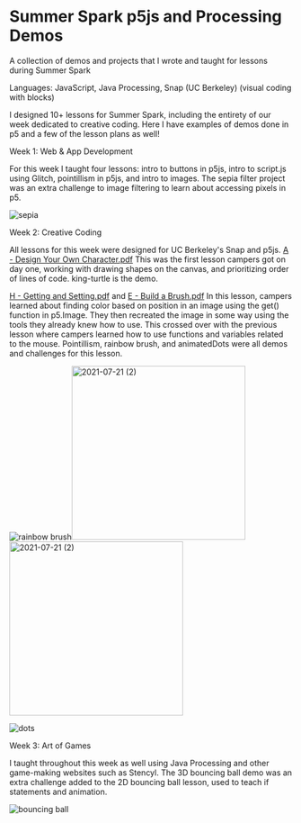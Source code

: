 # Summer Spark p5js and Processing Demos
A collection of demos and projects that I wrote and taught for lessons during Summer Spark

Languages: JavaScript, Java Processing, Snap (UC Berkeley) (visual coding with blocks) 

I designed 10+ lessons for Summer Spark, including the entirety of our week dedicated to creative coding. Here I have examples of demos done in p5 and a few of the lesson plans as well! 

Week 1: Web & App Development

For this week I taught four lessons: intro to buttons in p5js, intro to script.js using Glitch, pointillism in p5js, and intro to images. 
The sepia filter project was an extra challenge to image filtering to learn about accessing pixels in p5.

![sepia](file:///C:/Users/epick/OneDrive/Pictures/Screenshots/2021-07-21%20(3).png)

Week 2: Creative Coding

All lessons for this week were designed for UC Berkeley's Snap and p5js.
[A - Design Your Own Character.pdf](https://github.com/katkahler/spark-demos-p5/files/6851461/_A.-.Design.Your.Own.Character.pdf)
This was the first lesson campers got on day one, working with drawing shapes on the canvas, and prioritizing order of lines of code. king-turtle is the demo.

[H - Getting and Setting.pdf](https://github.com/katkahler/spark-demos-p5/files/6851471/H.-.Getting.and.Setting.pdf) and  [E - Build a Brush.pdf](https://github.com/katkahler/spark-demos-p5/files/6851478/E.-.Build.a.Brush.pdf)
In this lesson, campers learned about finding color based on position in an image using the get() function in p5.Image. They then recreated the image in some way using the tools they already knew how to use. This crossed over with the previous lesson where campers learned how to use functions and variables related to the mouse. Pointillism, rainbow brush, and animatedDots were all demos and challenges for this lesson.

![rainbow brush](file:///C:/Users/epick/OneDrive/Pictures/Screenshots/2021-07-21%20(1).png)<img width="309" alt="2021-07-21 (2)" src="https://user-images.githubusercontent.com/84355976/126533792-b45931b6-8ec3-4bb9-a8a8-1e225cd9c3f3.png">
<img width="309" alt="2021-07-21 (2)" src="https://user-images.githubusercontent.com/84355976/126533817-98a401b7-6d24-411f-939a-654b5043e7d6.png">

![dots](file:///C:/Users/epick/OneDrive/Pictures/Screenshots/2021-07-21%20(3).png)


Week 3: Art of Games

I taught throughout this week as well using Java Processing and other game-making websites such as Stencyl.
The 3D bouncing ball demo was an extra challenge added to the 2D bouncing ball lesson, used to teach if statements and animation. 

![bouncing ball](file:///C:/Users/epick/OneDrive/Desktop/2021-07-21.png)
